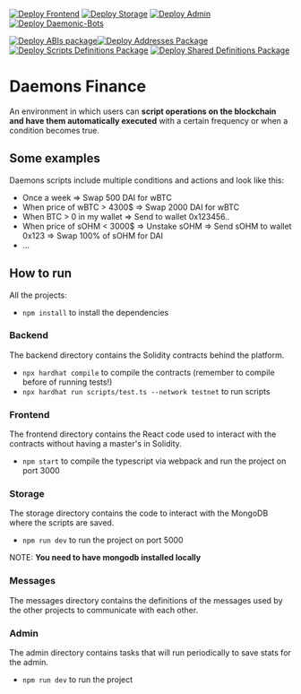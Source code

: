 [![Deploy Frontend](https://github.com/daemons-fi/daemons/actions/workflows/deploy-frontend.yml/badge.svg)](https://github.com/daemons-fi/daemons/actions/workflows/deploy-frontend.yml)
[![Deploy Storage](https://github.com/daemons-fi/daemons/actions/workflows/deploy-storage.yml/badge.svg)](https://github.com/daemons-fi/daemons/actions/workflows/deploy-storage.yml)
[![Deploy Admin](https://github.com/daemons-fi/daemons/actions/workflows/deploy-admin.yml/badge.svg)](https://github.com/daemons-fi/daemons/actions/workflows/deploy-admin.yml)
[![Deploy Daemonic-Bots](https://github.com/daemons-fi/daemons/actions/workflows/deploy-daemonic-bots.yml/badge.svg)](https://github.com/daemons-fi/daemons/actions/workflows/deploy-daemonic-bots.yml)

[![Deploy ABIs package](https://github.com/daemons-fi/daemons/actions/workflows/deploy-abis.yml/badge.svg)](https://github.com/daemons-fi/daemons/actions/workflows/deploy-abis.yml)[![Deploy Addresses Package](https://github.com/daemons-fi/daemons/actions/workflows/deploy-addresses.yml/badge.svg)](https://github.com/daemons-fi/daemons/actions/workflows/deploy-addresses.yml)
[![Deploy Scripts Definitions Package](https://github.com/daemons-fi/daemons/actions/workflows/deploy-scripts-definitions.yml/badge.svg)](https://github.com/daemons-fi/daemons/actions/workflows/deploy-scripts-definitions.yml)
[![Deploy Shared Definitions Package](https://github.com/daemons-fi/daemons/actions/workflows/deploy-shared-definitions.yml/badge.svg)](https://github.com/daemons-fi/daemons/actions/workflows/deploy-shared-definitions.yml)

# Daemons Finance

An environment in which users can **script operations on the blockchain and have them automatically executed** with a certain frequency or when a condition becomes true.

## Some examples

Daemons scripts include multiple conditions and actions and look like this:

- Once a week => Swap 500 DAI for wBTC
- When price of wBTC > 4300$ => Swap 2000 DAI for wBTC
- When BTC > 0 in my wallet => Send to wallet 0x123456..
- When price of sOHM < 3000$ => Unstake sOHM => Send sOHM to wallet 0x123 => Swap 100% of sOHM for DAI
- ...

## How to run

All the projects:

- `npm install` to install the dependencies

### Backend

The backend directory contains the Solidity contracts behind the platform.

- `npx hardhat compile` to compile the contracts (remember to compile before of running tests!)
- `npx hardhat run scripts/test.ts --network testnet` to run scripts


### Frontend

The frontend directory contains the React code used to interact with the contracts without having a master's in Solidity.

- `npm start` to compile the typescript via webpack and run the project on port 3000


### Storage

The storage directory contains the code to interact with the MongoDB where the scripts are saved.

- `npm run dev` to run the project on port 5000

NOTE: **You need to have mongodb installed locally**


### Messages

The messages directory contains the definitions of the messages used by the other projects to communicate with each other.

### Admin

The admin directory contains tasks that will run periodically to save stats for the admin.

- `npm run dev` to run the project
